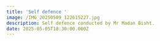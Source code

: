 ```yaml
---
title: 'Self defence '
image: /IMG_20250509_122615227.jpg
description: Self defence conducted by Mr Madan Bisht.
date: 2025-05-05T18:30:00.000Z
---
```


